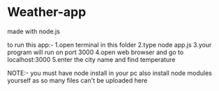 # Weather-app
made with node.js 

to run this app:-
1.open terminal in this folder
2.type node app.js
3.your program will run on port 3000
4.open web browser and go to localhost:3000
5.enter the city name and find temperature

NOTE:-
you must have node install in your pc
also install node modules yourself as so many files can't be uploaded here


